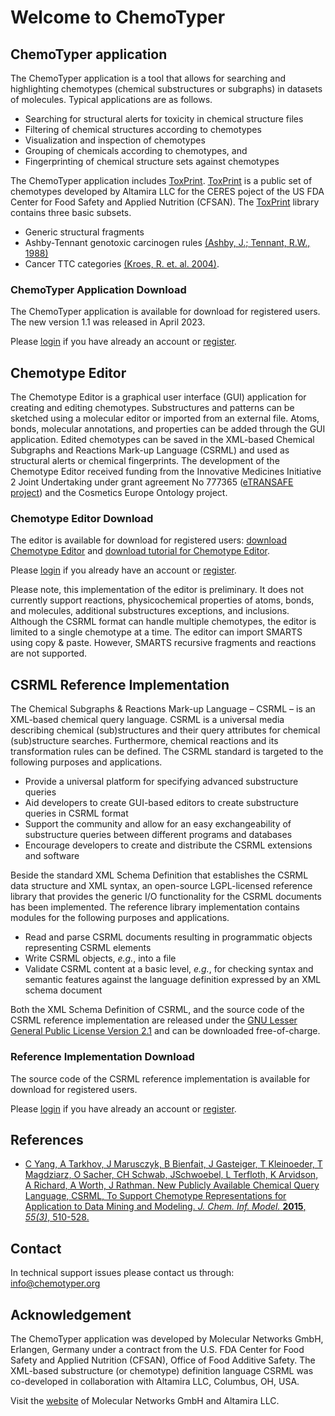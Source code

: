 # Welcome to ChemoTyper

## ChemoTyper application

The ChemoTyper application is a tool that allows for searching and highlighting chemotypes (chemical substructures or subgraphs) in datasets of molecules. Typical applications are as follows.

*   Searching for structural alerts for toxicity in chemical structure files
*   Filtering of chemical structures according to chemotypes
*   Visualization and inspection of chemotypes
*   Grouping of chemicals according to chemotypes, and
*   Fingerprinting of chemical structure sets against chemotypes

The ChemoTyper application includes [​ToxPrint](https://toxprint.org). [​ToxPrint](https://toxprint.org) is a public set of chemotypes developed by Altamira LLC for the CERES poject of the US FDA Center for Food Safety and Applied Nutrition (CFSAN). The [​ToxPrint](https://toxprint.org) library contains three basic subsets.

*   Generic structural fragments
*   Ashby-Tennant genotoxic carcinogen rules [​(Ashby, J.; Tennant, R.W., 1988)](http://dx.doi.org/10.1016/0165-1218(88)90114-0)
*   Cancer TTC categories [​(Kroes, R. et. al. 2004)](http://dx.doi.org/10.1016/j.fct.2003.08.006).

### ChemoTyper Application Download

The ChemoTyper application is available for download for registered users. The new version 1.1 was released in April 2023.

Please [login](/login) if you have already an account or [register](/register).

## Chemotype Editor

The Chemotype Editor is a graphical user interface (GUI) application for creating and editing chemotypes. Substructures and patterns can be sketched using a molecular editor or imported from an external file. Atoms, bonds, molecular annotations, and properties can be added through the GUI application. Edited chemotypes can be saved in the XML-based Chemical Subgraphs and Reactions Mark-up Language (CSRML) and used as structural alerts or chemical fingerprints. The development of the Chemotype Editor received funding from the Innovative Medicines Initiative 2 Joint Undertaking under grant agreement No 777365 ([​eTRANSAFE project](https://etransafe.eu/)) and the Cosmetics Europe Ontology project.

### Chemotype Editor Download

The editor is available for download for registered users: [download Chemotype Editor](# "No permission to file.") and [download tutorial for Chemotype Editor](# "No permission to file.").

Please [login](/login) if you already have an account or [register](/register).

Please note, this implementation of the editor is preliminary. It does not currently support reactions, physicochemical properties of atoms, bonds, and molecules, additional substructures exceptions, and inclusions. Although the CSRML format can handle multiple chemotypes, the editor is limited to a single chemotype at a time. The editor can import SMARTS using copy & paste. However, SMARTS recursive fragments and reactions are not supported.

## CSRML Reference Implementation

The Chemical Subgraphs & Reactions Mark-up Language – CSRML – is an XML-based chemical query language. CSRML is a universal media describing chemical (sub)structures and their query attributes for chemical (sub)structure searches. Furthermore, chemical reactions and its transformation rules can be defined. The CSRML standard is targeted to the following purposes and applications.

*   Provide a universal platform for specifying advanced substructure queries
*   Aid developers to create GUI-based editors to create substructure queries in CSRML format
*   Support the community and allow for an easy exchangeability of substructure queries between different programs and databases
*   Encourage developers to create and distribute the CSRML extensions and software

Beside the standard XML Schema Definition that establishes the CSRML data structure and XML syntax, an open-source LGPL-licensed reference library that provides the generic I/O functionality for the CSRML documents has been implemented. The reference library implementation contains modules for the following purposes and applications.

*   Read and parse CSRML documents resulting in programmatic objects representing CSRML elements
*   Write CSRML objects, *e.g.*, into a file
*   Validate CSRML content at a basic level, *e.g.*, for checking syntax and semantic features against the language definition expressed by an XML schema document

Both the XML Schema Definition of CSRML, and the source code of the CSRML reference implementation are released under the [​GNU Lesser General Public License Version 2.1](http://www.gnu.org/licenses/old-licenses/lgpl-2.1.html) and can be downloaded free-of-charge.

### Reference Implementation Download

The source code of the CSRML reference implementation is available for download for registered users.

Please [login](/login) if you have already an account or [register](/register).

## References

*   [​C Yang, A Tarkhov, J Marusczyk, B Bienfait, J Gasteiger, T Kleinoeder, T Magdziarz, O Sacher, CH Schwab, JSchwoebel, L Terfloth, K Arvidson, A Richard, A Worth, J Rathman. New Publicly Available Chemical Query Language, CSRML, To Support Chemotype Representations for Application to Data Mining and Modeling. *J. Chem. Inf. Model.* **2015**, *55(3)*, 510-528.](http://pubs.acs.org/doi/abs/10.1021/ci500667v)

## Contact

In technical support issues please contact us through: [​info@chemotyper.org](mailto:info@chemotyper.org)

## Acknowledgement

The ChemoTyper application was developed by Molecular Networks GmbH, Erlangen, Germany under a contract from the U.S. FDA Center for Food Safety and Applied Nutrition (CFSAN), Office of Food Additive Safety. The XML-based substructure (or chemotype) definition language CSRML was co-developed in collaboration with Altamira LLC, Columbus, OH, USA.

Visit the [​website](https://www.mn-am.com) of Molecular Networks GmbH and Altamira LLC.
